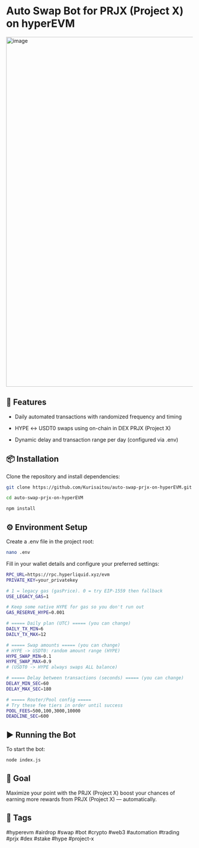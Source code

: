 # Auto Swap Bot for PRJX (Project X) on hyperEVM

<img width="1410" height="942" alt="image" src="https://github.com/user-attachments/assets/5fc1f0c7-d57b-48b1-ab02-e9a79ce788fb" />

## 🚀 Features
- Daily automated transactions with randomized frequency and timing

- HYPE ↔ USDT0 swaps using on-chain in DEX PRJX (Project X)

- Dynamic delay and transaction range per day (configured via .env)

## 📦 Installation
Clone the repository and install dependencies:

```bash
git clone https://github.com/Kurisaitou/auto-swap-prjx-on-hyperEVM.git
```
```bash
cd auto-swap-prjx-on-hyperEVM
```
```bash
npm install
```

## ⚙️ Environment Setup
Create a .env file in the project root:
```bash
nano .env
```
Fill in your wallet details and configure your preferred settings:
```bash
RPC_URL=https://rpc.hyperliquid.xyz/evm
PRIVATE_KEY=your_privatekey

# 1 = legacy gas (gasPrice). 0 = try EIP-1559 then fallback
USE_LEGACY_GAS=1

# Keep some native HYPE for gas so you don't run out
GAS_RESERVE_HYPE=0.001

# ===== Daily plan (UTC) ===== (you can change)
DAILY_TX_MIN=6
DAILY_TX_MAX=12

# ===== Swap amounts ===== (you can change)
# HYPE -> USDT0: random amount range (HYPE)
HYPE_SWAP_MIN=0.1
HYPE_SWAP_MAX=0.9
# (USDT0 -> HYPE always swaps ALL balance)

# ===== Delay between transactions (seconds) ===== (you can change)
DELAY_MIN_SEC=60
DELAY_MAX_SEC=180

# ===== Router/Pool config =====
# Try these fee tiers in order until success
POOL_FEES=500,100,3000,10000
DEADLINE_SEC=600
```

## ▶️ Running the Bot
To start the bot:
```bash
node index.js
```

## 🎯 Goal
Maximize your point with the PRJX (Project X) boost your chances of earning more rewards from PRJX (Project X) — automatically.

## 🔖 Tags
#hyperevm #airdrop #swap #bot #crypto #web3 #automation #trading #prjx #dex #stake #hype #project-x
